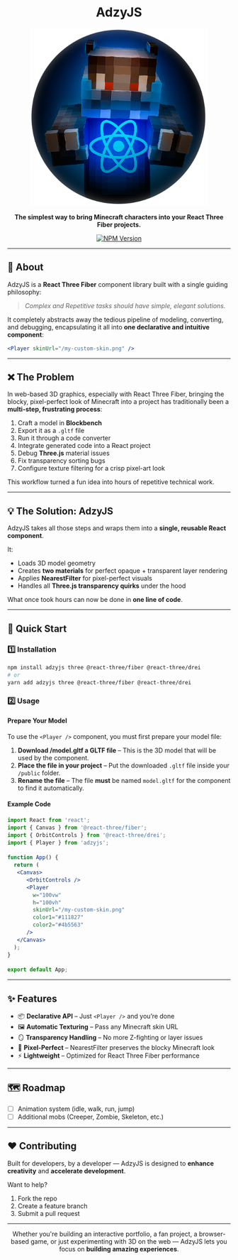 <div align="center">

# AdzyJS

<img src="/adzyjs-logo.png" alt="AdzyJS Logo" width="400"/>

**The simplest way to bring Minecraft characters into your React Three Fiber projects.**

</div>

<p align="center">
<a href="https://www.npmjs.com/package/adzyjs">
<img src="https://img.shields.io/npm/v/adzyjs.svg?style=for-the-badge&logo=npm" alt="NPM Version">
</a>
<!-- 
<a href="https://github.com/your-username/adzyjs/blob/main/LICENSE">
<img src="https://img.shields.io/npm/l/adzyjs.svg?style=for-the-badge" alt="License">
</a>
<a href="#-contributing">
<img src="https://img.shields.io/badge/PRs-welcome-brightgreen.svg?style=for-the-badge" alt="PRs Welcome">
</a> 
-->
</p>

---

## 📖 About

AdzyJS is a **React Three Fiber** component library built with a single guiding philosophy:  
> *Complex and Repetitive tasks should have simple, elegant solutions.*

It completely abstracts away the tedious pipeline of modeling, converting, and debugging, encapsulating it all into **one declarative and intuitive component**:

```jsx
<Player skinUrl="/my-custom-skin.png" />
```

---

## ❌ The Problem

In web-based 3D graphics, especially with React Three Fiber, bringing the blocky, pixel-perfect look of Minecraft into a project has traditionally been a **multi-step, frustrating process**:

1. Craft a model in **Blockbench**  
2. Export it as a `.gltf` file  
3. Run it through a code converter  
4. Integrate generated code into a React project  
5. Debug **Three.js** material issues  
6. Fix transparency sorting bugs  
7. Configure texture filtering for a crisp pixel-art look  

This workflow turned a fun idea into hours of repetitive technical work.

---

## 💡 The Solution: AdzyJS

AdzyJS takes all those steps and wraps them into a **single, reusable React component**.

It:

- Loads 3D model geometry  
- Creates **two materials** for perfect opaque + transparent layer rendering  
- Applies **NearestFilter** for pixel-perfect visuals  
- Handles all **Three.js transparency quirks** under the hood  

What once took hours can now be done in **one line of code**.

---

## 🚀 Quick Start

### 1️⃣ Installation

```bash
npm install adzyjs three @react-three/fiber @react-three/drei
# or
yarn add adzyjs three @react-three/fiber @react-three/drei
```

### 2️⃣ Usage

#### Prepare Your Model
To use the `<Player />` component, you must first prepare your model file:

1. **Download <a> /model.gltf </a> a GLTF file** – This is the 3D model that will be used by the component.  
2. **Place the file in your project** – Put the downloaded `.gltf` file inside your `/public` folder.  
3. **Rename the file** – The file **must** be named `model.gltf` for the component to find it automatically.  

#### Example Code
```jsx
import React from 'react';
import { Canvas } from '@react-three/fiber';
import { OrbitControls } from '@react-three/drei';
import { Player } from 'adzyjs';

function App() {
  return (
   <Canvas>
      <OrbitControls />
      <Player
        w="100vw"
        h="100vh"
        skinUrl="/my-custom-skin.png"
        color1="#111827"
        color2="#4b5563"
      />
   </Canvas>
  );
}

export default App;
```

---

## ✨ Features

- 📦 **Declarative API** – Just `<Player />` and you’re done  
- 🖼 **Automatic Texturing** – Pass any Minecraft skin URL  
- 🪞 **Transparency Handling** – No more Z-fighting or layer issues  
- 🎯 **Pixel-Perfect** – NearestFilter preserves the blocky Minecraft look  
- ⚡ **Lightweight** – Optimized for React Three Fiber performance  

---

## 🗺 Roadmap

- [ ] Animation system (idle, walk, run, jump)  
- [ ] Additional mobs (Creeper, Zombie, Skeleton, etc.)  

---

## ❤️ Contributing

Built for developers, by a developer — AdzyJS is designed to **enhance creativity** and **accelerate development**.  

Want to help?  

1. Fork the repo  
2. Create a feature branch  
3. Submit a pull request  

---

<p align="center">
Whether you're building an interactive portfolio, a fan project, a browser-based game,  
or just experimenting with 3D on the web — AdzyJS lets you focus on <strong>building amazing experiences</strong>.
</p>
